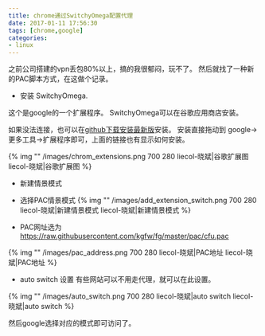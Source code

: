 ```yaml
---
title: chrome通过SwitchyOmega配置代理
date: 2017-01-11 17:56:30
tags: [chrome,google]
categories:
- linux
---
```


之前公司搭建的vpn丢包80%以上，搞的我很郁闷，玩不了。
然后就找了一种新的PAC脚本方式，在这做个记录。

* 安装 SwitchyOmega.

这个是google的一个扩展程序。
SwitchyOmega可以在谷歌应用商店安装。

如果没法连接，也可以在[github下载安装最新版](https://github.com/FelisCatus/SwitchyOmega/releases)安装。
安装直接拖动到 google->更多工具->扩展程序即可，上面的链接也有显示如何安装。
<!--more-->

{% img "" /images/chrom_extensions.png 700 280 liecol-晓斌|谷歌扩展图 liecol-晓斌|谷歌扩展图 %}

* 新建情景模式
* 选择PAC情景模式
{% img "" /images/add_extension_switch.png 700 280 liecol-晓斌|新建情景模式 liecol-晓斌|新建情景模式 %}

* PAC网址选为
https://raw.githubusercontent.com/kgfw/fg/master/pac/cfu.pac

{% img "" /images/pac_address.png 700 280 liecol-晓斌|PAC地址 liecol-晓斌|PAC地址 %}

* auto switch 设置
有些网站可以不用走代理，就可以在此设置。

{% img "" /images/auto_switch.png 700 280 liecol-晓斌|auto switch liecol-晓斌|auto switch %}


然后google选择对应的模式即可访问了。
